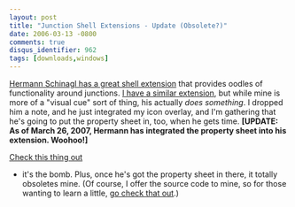 ```yaml
---
layout: post
title: "Junction Shell Extensions - Update (Obsolete?)"
date: 2006-03-13 -0800
comments: true
disqus_identifier: 962
tags: [downloads,windows]
---
```

[Hermann Schinagl has a great shell
extension](http://schinagl.priv.at/nt/hardlinkshellext/hardlinkshellext.html)
that provides oodles of functionality around junctions. [I have a
similar extension](/archive/2005/04/20/junction-shell-extensions.aspx),
but while mine is more of a "visual cue" sort of thing, his actually
*does something*. I dropped him a note, and he just integrated my icon
overlay, and I'm gathering that he's going to put the property sheet in,
too, when he gets time. **[UPDATE: As of March 26, 2007, Hermann has
integrated the property sheet into his extension. Woohoo!]**

 [Check this thing
out](http://schinagl.priv.at/nt/hardlinkshellext/hardlinkshellext.html)
- it's the bomb. Plus, once he's got the property sheet in there, it
totally obsoletes mine. (Of course, I offer the source code to mine, so
for those wanting to learn a little, [go check that
out](/archive/2005/04/20/junction-shell-extensions.aspx).)

